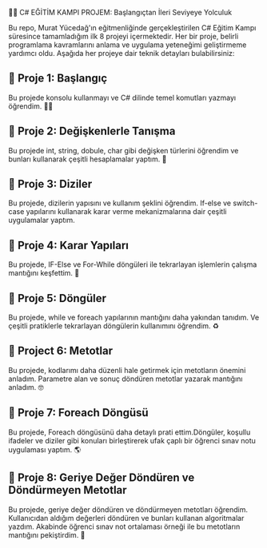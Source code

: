 
👨‍💻   C# EĞİTİM KAMPI PROJEM: Başlangıçtan İleri Seviyeye Yolculuk

Bu repo, Murat Yücedağ'ın eğitmenliğinde gerçekleştirilen C# Eğitim Kampı süresince tamamladığım ilk 8 projeyi içermektedir. Her bir proje, belirli programlama kavramlarını anlama ve uygulama yeteneğimi geliştirmeme yardımcı oldu. Aşağıda her projeye dair teknik detayları bulabilirsiniz: 


## 💠 Proje 1: Başlangıç

Bu projede konsolu kullanmayı ve C# dilinde temel komutları yazmayı öğrendim. 🚶‍♂
## 💠 Proje 2: Değişkenlerle Tanışma

Bu projede int, string, dobule, char gibi değişken türlerini öğrendim ve bunları kullanarak çeşitli hesaplamalar yaptım. 🤝
## 💠 Proje 3: Diziler

Bu projede, dizilerin yapısını ve kullanım şeklini öğrendim. If-else ve switch-case  yapılarını kullanarak karar verme mekanizmalarına dair çeşitli uygulamalar yaptım.
## 💠 Proje 4: Karar Yapıları
Bu projede, IF-Else ve For-While döngüleri ile tekrarlayan işlemlerin çalışma mantığını keşfettim. 🤔
## 💠 Proje 5: Döngüler
Bu projede, while ve foreach yapılarının mantığını daha yakından tanıdım. Ve çeşitli pratiklerle tekrarlayan döngülerin kullanımını öğrendim. ♻️
## 💠 Project 6: Metotlar
Bu projede, kodlarımı daha düzenli hale getirmek için metotların önemini anladım. Parametre alan ve sonuç döndüren metotlar yazarak mantığını anladım. 🤓
## 💠 Proje 7: Foreach Döngüsü
Bu projede, Foreach döngüsünü daha detaylı prati ettim.Döngüler, koşullu ifadeler ve diziler gibi konuları birleştirerek ufak çaplı bir öğrenci sınav notu uygulaması yaptım. 🌎
## 💠 Proje 8: Geriye Değer Döndüren ve Döndürmeyen Metotlar
Bu projede, geriye değer döndüren ve döndürmeyen metotları öğrendim. Kullanıcıdan aldığım değerleri döndüren ve bunları kullanan algoritmalar yazdım. Akabinde öğrenci sınav not ortalaması örneği ile bu metotların mantığını pekiştirdim. 🧩